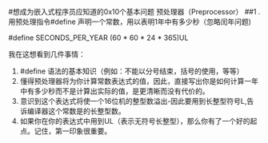 #想成为嵌入式程序员应知道的0x10个基本问题
预处理器（Preprocessor）
##1 . 用预处理指令#define 声明一个常数，用以表明1年中有多少秒（忽略闰年问题) 

\#define SECONDS_PER_YEAR (60 * 60 * 24 * 365)UL 

我在这想看到几件事情：

1. #define 语法的基本知识（例如：不能以分号结束，括号的使用，等等）
2. 懂得预处理器将为你计算常数表达式的值，因此，直接写出你是如何计算一年中有多少秒而不是计算出实际的值，是更清晰而没有代价的。 
3. 意识到这个表达式将使一个16位机的整型数溢出-因此要用到长整型符号L,告诉编译器这个常数是的长整型数。
4. 如果你在你的表达式中用到UL（表示无符号长整型），那么你有了一个好的起点。记住，第一印象很重要。

